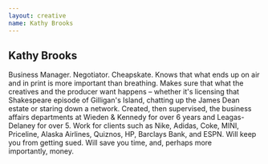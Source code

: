 ```yaml
---
layout: creative
name: Kathy Brooks
---
```

## Kathy Brooks

Business Manager. Negotiator. Cheapskate. Knows that what ends up on air and in print is more
important than breathing. Makes sure that what the creatives and the producer want happens &ndash;
whether it&#x27;s licensing that Shakespeare episode of Gilligan&#x27;s Island, chatting up the
James Dean estate or staring down a network. Created, then supervised, the business affairs
departments at Wieden &amp; Kennedy for over 6 years and Leagas-Delaney for over 5. Work for clients
such as Nike, Adidas, Coke, MINI, Priceline, Alaska Airlines, Quiznos, HP, Barclays Bank, and ESPN.
Will keep you from getting sued. Will save you time, and, perhaps more importantly,&nbsp;money.
